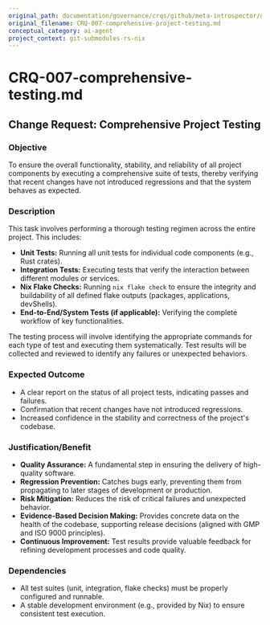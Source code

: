 ```yaml
---
original_path: documentation/governance/crqs/github/meta-introspector/git-submodules-rs-nix/docs/crq_standardized/CRQ-007-comprehensive-project-testing.md
original_filename: CRQ-007-comprehensive-project-testing.md
conceptual_category: ai-agent
project_context: git-submodules-rs-nix
---
```


# CRQ-007-comprehensive-testing.md

## Change Request: Comprehensive Project Testing

### Objective

To ensure the overall functionality, stability, and reliability of all project components by executing a comprehensive suite of tests, thereby verifying that recent changes have not introduced regressions and that the system behaves as expected.

### Description

This task involves performing a thorough testing regimen across the entire project. This includes:

*   **Unit Tests:** Running all unit tests for individual code components (e.g., Rust crates).
*   **Integration Tests:** Executing tests that verify the interaction between different modules or services.
*   **Nix Flake Checks:** Running `nix flake check` to ensure the integrity and buildability of all defined flake outputs (packages, applications, devShells).
*   **End-to-End/System Tests (if applicable):** Verifying the complete workflow of key functionalities.

The testing process will involve identifying the appropriate commands for each type of test and executing them systematically. Test results will be collected and reviewed to identify any failures or unexpected behaviors.

### Expected Outcome

*   A clear report on the status of all project tests, indicating passes and failures.
*   Confirmation that recent changes have not introduced regressions.
*   Increased confidence in the stability and correctness of the project's codebase.

### Justification/Benefit

*   **Quality Assurance:** A fundamental step in ensuring the delivery of high-quality software.
*   **Regression Prevention:** Catches bugs early, preventing them from propagating to later stages of development or production.
*   **Risk Mitigation:** Reduces the risk of critical failures and unexpected behavior.
*   **Evidence-Based Decision Making:** Provides concrete data on the health of the codebase, supporting release decisions (aligned with GMP and ISO 9000 principles).
*   **Continuous Improvement:** Test results provide valuable feedback for refining development processes and code quality.

### Dependencies

*   All test suites (unit, integration, flake checks) must be properly configured and runnable.
*   A stable development environment (e.g., provided by Nix) to ensure consistent test execution.
